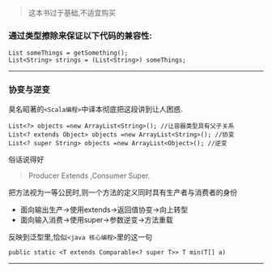 >这本书过于基础,不适宜购买

### 通过类型擦除来保证以下代码的兼容性: 

```
List someThings = getSomething();
List<String> strings = (List<String>) someThings;
``` 
-- - -- 

### 协变与逆变 

臭名昭著的`<Scala编程>`中译本彻底把这段讲到让人困惑. 

```
List<?> objects =new ArrayList<String>(); //让容器类型具有父子关系
List<? extends Object> objects =new ArrayList<String>(); //协变
List<? super String> objects =new ArrayList<Object>(); //逆变
```
俗话说得好 

> Producer Extends ,Consumer Super.

把方法视为一等公民时,则一个方法的定义同时具有生产者与消费者的身份 

- 面向输出生产->使用extends->返回值协变->向上转型
- 面向输入消费->使用super->参数逆变->方法重载

反映到泛型里,恰似`<java 核心编程>`里的这一句 

```
public static <T extends Comparable<? super T>> T min(T[] a)
``` 
-- - -- 


